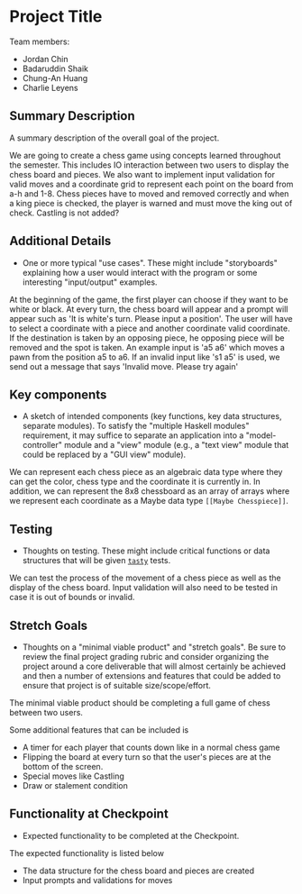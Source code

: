 # Project Title

Team members:

- Jordan Chin
- Badaruddin Shaik
- Chung-An Huang
- Charlie Leyens

## Summary Description

A summary description of the overall goal of the project.

We are going to create a chess game using concepts learned throughout the semester. This includes IO interaction between two users to display the chess board and pieces. We also want to implement input validation for valid moves and a coordinate grid to represent each point on the board from a-h and 1-8. Chess pieces have to moved and removed correctly and when a king piece is checked, the player is warned and must move the king out of check. Castling is not added? 

## Additional Details

- One or more typical "use cases". These might include "storyboards" explaining
  how a user would interact with the program or some interesting "input/output"
  examples.

At the beginning of the game, the first player can choose if they want to be white or black. At every turn, the chess board will appear and a prompt will appear such as 'It is white's turn. Please input a position'. The user will have to select a coordinate with a piece and another coordinate valid coordinate. If the destination is taken by an opposing piece, he opposing piece will be removed and the spot is taken. An example input is 'a5 a6' which moves a pawn from the position a5 to a6. If an invalid input like 's1 a5' is used, we send out a message that says 'Invalid move. Please try again'

## Key components
- A sketch of intended components (key functions, key data structures, separate
  modules).  To satisfy the "multiple Haskell modules" requirement, it may
  suffice to separate an application into a "model-controller" module and a
  "view" module (e.g., a "text view" module that could be replaced by a "GUI
  view" module).

We can represent each chess piece as an algebraic data type where they can get the color, chess type and the coordinate it is currently in. In addition, we can represent the 8x8 chessboard as an array of arrays where we represent each coordinate as a Maybe data type `[[Maybe Chesspiece]]`. 

## Testing
- Thoughts on testing. These might include critical functions or data structures
  that will be given
  [`tasty`](https://hackage.haskell.org/package/tasty) tests.

We can test the process of the movement of a chess piece as well as the display of the chess board. Input validation will also need to be tested in case it is out of bounds or invalid. 

## Stretch Goals
- Thoughts on a "minimal viable product" and "stretch goals". Be sure to review
  the final project grading rubric and consider organizing the project around a
  core deliverable that will almost certainly be achieved and then a number of
  extensions and features that could be added to ensure that project is of
  suitable size/scope/effort.

The minimal viable product should be completing a full game of chess between two users. 

Some additional features that can be included is

- A timer for each player that counts down like in a normal chess game
- Flipping the board at every turn so that the user's pieces are at the bottom of the screen.
- Special moves like Castling
- Draw or stalement condition

## Functionality at Checkpoint
- Expected functionality to be completed at the Checkpoint.

The expected functionality is listed below

- The data structure for the chess board and pieces are created
- Input prompts and validations for moves